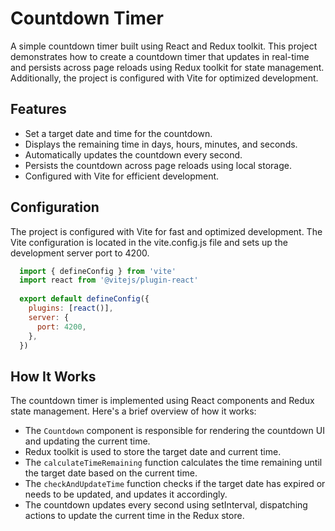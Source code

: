 # Countdown Timer

A simple countdown timer built using React and Redux toolkit. This project demonstrates how to create a countdown timer that updates in real-time and persists across page reloads using Redux toolkit for state management. Additionally, the project is configured with Vite for optimized development.

## Features

- Set a target date and time for the countdown.
- Displays the remaining time in days, hours, minutes, and seconds.
- Automatically updates the countdown every second.
- Persists the countdown across page reloads using local storage.
- Configured with Vite for efficient development.

## Configuration

The project is configured with Vite for fast and optimized development. The Vite configuration is located in the vite.config.js file and sets up the development server port to 4200.

```javascript
  import { defineConfig } from 'vite'
  import react from '@vitejs/plugin-react'
  
  export default defineConfig({
    plugins: [react()],
    server: {
      port: 4200,
    },
  })
```

## How It Works

The countdown timer is implemented using React components and Redux state management. Here's a brief overview of how it works:

- The `Countdown` component is responsible for rendering the countdown UI and updating the current time.
- Redux toolkit is used to store the target date and current time.
- The `calculateTimeRemaining` function calculates the time remaining until the target date based on the current time.
- The `checkAndUpdateTime` function checks if the target date has expired or needs to be updated, and updates it accordingly.
- The countdown updates every second using setInterval, dispatching actions to update the current time in the Redux store.
